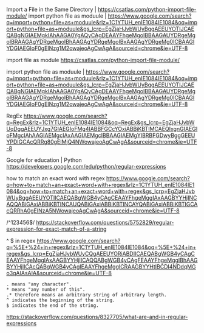 Import a File in the Same Directory | https://csatlas.com/python-import-file-module/
import python file as moduule | https://www.google.com/search?q=import+python+file+as+moduule&rlz=1C1YTUH_enIE1084IE1084&oq=import+python+file+as+moduule&gs_lcrp=EgZjaHJvbWUyBggAEEUYOTIJCAEQABgNGIAEMgkIAhAAGA0YgAQyCAgDEAAYFhgeMgoIBBAAGAUYDRgeMgoIBRAAGAgYDRgeMgoIBhAAGAgYDRgeMgoIBxAAGAgYDRgeMg0ICBAAGIYDGIAEGIoF0gEINzg1M2owajeoAgCwAgA&sourceid=chrome&ie=UTF-8


import file as module
https://csatlas.com/python-import-file-module/

import python file as moduule | https://www.google.com/search?q=import+python+file+as+moduule&rlz=1C1YTUH_enIE1084IE1084&oq=import+python+file+as+moduule&gs_lcrp=EgZjaHJvbWUyBggAEEUYOTIJCAEQABgNGIAEMgkIAhAAGA0YgAQyCAgDEAAYFhgeMgoIBBAAGAUYDRgeMgoIBRAAGAgYDRgeMgoIBhAAGAgYDRgeMgoIBxAAGAgYDRgeMg0ICBAAGIYDGIAEGIoF0gEINzg1M2owajeoAgCwAgA&sourceid=chrome&ie=UTF-8


RegEx
https://www.google.com/search?q=RegEx&rlz=1C1YTUH_enIE1084IE1084&oq=RegEx&gs_lcrp=EgZjaHJvbWUqDggAEEUYJxg7GIAEGIoFMg4IABBFGCcYOxiABBiKBTIMCAEQIxgnGIAEGIoFMgcIAhAAGIAEMgcIAxAAGIAEMgcIBBAAGIAEMgYIBRBFGDwyBggGEEUYPDIGCAcQRRg80gEIMjQ4NWowajeoAgCwAgA&sourceid=chrome&ie=UTF-8

Google for education | Python
https://developers.google.com/edu/python/regular-expressions

how to match an exact word with regex
https://www.google.com/search?q=how+to+match+an+exact+word+with+regex&rlz=1C1YTUH_enIE1084IE1084&oq=how+to+match+an+exact+word+with+regex&gs_lcrp=EgZjaHJvbWUyBggAEEUYOTIICAEQABgWGB4yCAgCEAAYFhgeMggIAxAAGBYYHjINCAQQABiGAxiABBiKBTINCAUQABiGAxiABBiKBTINCAYQABiGAxiABBiKBTIGCAcQRRhA0gEINzA5NWowajeoAgCwAgA&sourceid=chrome&ie=UTF-8

/^123456$/
https://stackoverflow.com/questions/5752829/regular-expression-for-exact-match-of-a-string

^ $ in regex
https://www.google.com/search?q=%5E+%24+in+regex&rlz=1C1YTUH_enIE1084IE1084&oq=%5E+%24+in+regex&gs_lcrp=EgZjaHJvbWUyCQgAEEUYORiABDIICAEQABgWGB4yCAgCEAAYFhgeMggIAxAAGBYYHjIICAQQABgWGB4yCAgFEAAYFhgeMggIBhAAGBYYHjIICAcQABgWGB4yCAgIEAAYFhgeMggICRAAGBYYHtIBCDI4NDdqMGo3qAIAsAIA&sourceid=chrome&ie=UTF-8

```RegEx
. means "any character".
* means "any number of this".
.* therefore means an arbitrary string of arbitrary length.
^ indicates the beginning of the string.
$ indicates the end of the string.
```

https://stackoverflow.com/questions/8327705/what-are-and-in-regular-expressions